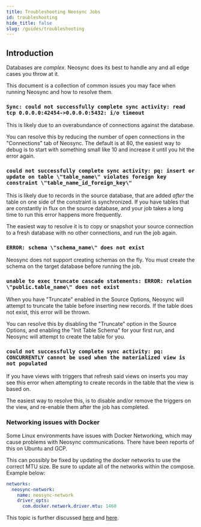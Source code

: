 ```yaml
---
title: Troubleshooting Neosync Jobs
id: troubleshooting
hide_title: false
slug: /guides/troubleshooting
---
```


## Introduction

Databases are _complex_. Neosync does its best to handle any and all edge cases you throw at it.

This document is a collection of common issues you may face when running Neosync and how to resolve them.

### `Sync: could not successfully complete sync activity: read tcp 0.0.0.0:42454->0.0.0.0:5432: i/o timeout`

This is likely due to an overabundance of connections against the database.

You can resolve this by reducing the number of open connections in the "Connections" tab of Neosync. The default is at 80, the easiest way to debug is to start with something small like 10 and increase it until you hit the error again.

### `could not successfully complete sync activity: pq: insert or update on table \"table_name\" violates foreign key constraint \"table_name_id_foreign_key\"`

This is likely due to records in the source database, that are added _after_ the table on one side of the constraint is synchronized. If you have tables that are constantly in flux on the source database, and your job takes a long time to run this error happens more frequently.

The easiest way to resolve it is to copy or snapshot your source connection to a fresh database with no other connections, and run the job again.

### `ERROR: schema \"schema_name\" does not exist`

Neosync does not support creating schemas on the fly. You must create the schema on the target database before running the job.

### `unable to exec truncate cascade statements: ERROR: relation \"public.table_name\" does not exist`

When you have "Truncate" enabled in the Source Options, Neosync will attempt to truncate the table before inserting new records. If the table does not exist, this error will be thrown.

You can resolve this by disabling the "Truncate" option in the Source Options, and enabling the "Init Table Schema" for your first run, and Neosync will attempt to create the table for you.

### `could not successfully complete sync activity: pq: CONCURRENTLY cannot be used when the materialized view is not populated`

If you have views with triggers that refresh said views on inserts you may see this error when attempting to create records in the table that the view is based on.

The easiest way to resolve this, is to disable and/or remove the triggers on the view, and re-enable them after the job has completed.

### Networking issues with Docker

Some Linux environments have issues with Docker Networking, which may cause problems with Neosync communications.
There have been reports of this on Ubuntu and GCP.

This can possibly be fixed by updating the docker networks to use the correct MTU size.
Be sure to update all of the networks within the compose. Example below:

```yml
networks:
  neosync-network:
    name: neosync-network
    driver_opts:
      com.docker.network.driver.mtu: 1460
```

This topic is further discussed [here](https://www.civo.com/learn/fixing-networking-for-docker) and [here](https://stackoverflow.com/questions/73101754/docker-change-mtu-on-the-fly).
